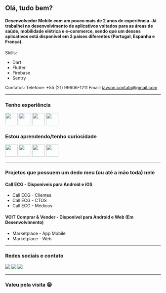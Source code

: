 ## Olá, tudo bem? 
#### Desenvolvedor Mobile com um pouco mais de 2 anos de experiência. Já trabalhei no desenvolvimento de aplicativos voltados para as áreas de saúde, mobilidade elétrica e e-commerce, sendo que um desses aplicativos está disponível em 3 países diferentes (Portugal, Espanha e França).

Skills:
- Dart
- Flutter
- Firebase
- Sentry 

Contatos:
Telefone: +55 (21) 99606-1211
Email: layson.contato@gmail.com
<hr></hr>

### Tenho experiência
<div style='flexible'>
  <img src="https://cdn.jsdelivr.net/gh/devicons/devicon/icons/flutter/flutter-original.svg" width="40" height="40"/>
  <img src="https://cdn.jsdelivr.net/gh/devicons/devicon/icons/dart/dart-original.svg" width="40" height="40"/>
  <img src="https://cdn.jsdelivr.net/gh/devicons/devicon/icons/git/git-original.svg" width="40" height="40"/>
  <img src="https://cdn.jsdelivr.net/gh/devicons/devicon/icons/firebase/firebase-plain.svg" width="40" height="40"/>
</div>

### Estou aprendendo/tenho curiosidade
<div style='flexible'>
  <img src="https://cdn.jsdelivr.net/gh/devicons/devicon/icons/vuejs/vuejs-original.svg" width="40" height="40"/>
  <img src="https://cdn.jsdelivr.net/gh/devicons/devicon/icons/react/react-original.svg" width="40" height="40"/>
  <img src="https://cdn.jsdelivr.net/gh/devicons/devicon/icons/kotlin/kotlin-original.svg" width="40" height="40"/>
  <img src="https://cdn.jsdelivr.net/gh/devicons/devicon/icons/swift/swift-original.svg" width="40" height="40"/>
</div>

<hr></hr>

### Projetos que possuem um dedo meu (ou até a mão toda) nele
<h4>Call ECG -  Disponíveis para Android e iOS</h4>
  <ul>
    <li>Call ECG - Clientes</li>
    <li>Call ECG - CTOS</li>
    <li>Call ECG - Médicos</li>
  </ul>
  <h4>VOIT Comprar & Vender -  Disponível para Android e Web (Em Desenvolvimento)</h4>
  <ul>
    <li>Marketplace - App Mobile</li>
    <li>Marketplace - Web</li>
  </ul>
  
  <hr></hr>
  
  ### Redes sociais e contato
  <div>
    <a href = "mailto:layson.contato@gmail.com"><img src="https://img.shields.io/badge/Gmail-D14836?style=for-the-badge&logo=gmail&logoColor=white" target="_blank"></a> 
    <a href = "https://www.linkedin.com/in/layson-eduardo/"><img src="https://img.shields.io/badge/Linkedin-0A66C2?style=for-the-badge&logo=twitter&logoColor=white" target="_blank"></a>
    <a href = "https://twitter.com/Layson_dev"><img src="https://img.shields.io/badge/Twitter-1D9BF0?style=for-the-badge&logo=twitter&logoColor=white" target="_blank"></a>
  </div>
  
  <hr></hr>
  
  ### Valeu pela visita 😁
